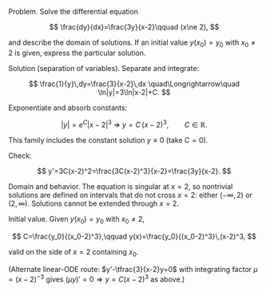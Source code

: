 Problem. Solve the differential equation

$$
\frac{dy}{dx}=\frac{3y}{x-2}\qquad (x\ne 2),
$$

and describe the domain of solutions. If an initial value $y(x_0)=y_0$ with $x_0\ne 2$ is given, express the particular solution.

Solution (separation of variables).
Separate and integrate:

$$
\frac{1}{y}\,dy=\frac{3}{x-2}\,dx
\quad\Longrightarrow\quad
\ln|y|=3\ln|x-2|+C.
$$

Exponentiate and absorb constants:

$$
|y|=e^{C}|x-2|^{3}\ \Longrightarrow\ y=C\,(x-2)^3,\qquad C\in\mathbb{R}.
$$

This family includes the constant solution $y\equiv 0$ (take $C=0$).

Check:

$$
y'=3C(x-2)^2=\frac{3C(x-2)^3}{x-2}=\frac{3y}{x-2}.
$$

Domain and behavior.
The equation is singular at $x=2$, so nontrivial solutions are defined on intervals that do not cross $x=2$: either $(-\infty,2)$ or $(2,\infty)$. Solutions cannot be extended through $x=2$.

Initial value.
Given $y(x_0)=y_0$ with $x_0\ne 2$,

$$
C=\frac{y_0}{(x_0-2)^3},\qquad
y(x)=\frac{y_0}{(x_0-2)^3}\,(x-2)^3,
$$

valid on the side of $x=2$ containing $x_0$.

(Alternate linear-ODE route: $y'-\tfrac{3}{x-2}y=0$ with integrating factor $\mu=(x-2)^{-3}$ gives $(\mu y)'=0\Rightarrow y=C(x-2)^3$ as above.)
